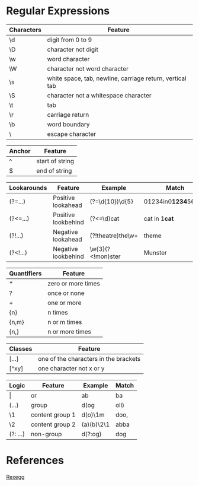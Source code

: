 # Regular Expressions

Characters  | Feature
------------|--------------
\\d         | digit from 0 to 9
\\D         | character not digit
\\w         | word character
\\W         | character not word character
\\s         | white space, tab, newline, carriage return, vertical tab
\\S         | character not a whitespace character
\\t         | tab
\\r         | carriage return
\\b         | word boundary
\\          | escape character

Anchor      | Feature
------------|--------------
\^          | start of string
$           | end of string

Lookarounds | Feature               | Example            | Match
------------|-----------------------|--------------------|-------------------
\(?=...)    | Positive lookahead    | \(?=\d{10})\d{5}   | 01234in0**1234**56789
\(?<=...)   | Positive lookbehind   | \(?<=\d)cat        | cat in 1**cat**
\(?!...)    | Negative lookahead    | \(?!theatre)the\w+ | theme
\(?<!...)   | Negative lookbehind   | \\w{3}(?<!mon)ster | Munster


Quantifiers | Feature
------------|--------------
\*          | zero or more times
?           | once or none
\+          | one or more
{n}         | n times
{n,m}       | n or m times
{n,}        | n or more times



Classes     | Feature
------------|--------------
\[...]      | one of the characters in the brackets
\[^xy]      | one character not x or y



Logic       | Feature         | Example      | Match
------------|-----------------|--------------|------------
\|          | or              | ab|ba        | ab, ba
\(...)      | group           | d(og|oll)    | dog, doll
\\1         | content group 1 | d(o)\\1m     | doo,
\\2         | content group 2 | (a)(b)\\2\\1 | abba
\(?: ...)  | non-group       | d(?:og)      | dog


# References

[Rexegg](http://www.rexegg.com/)
